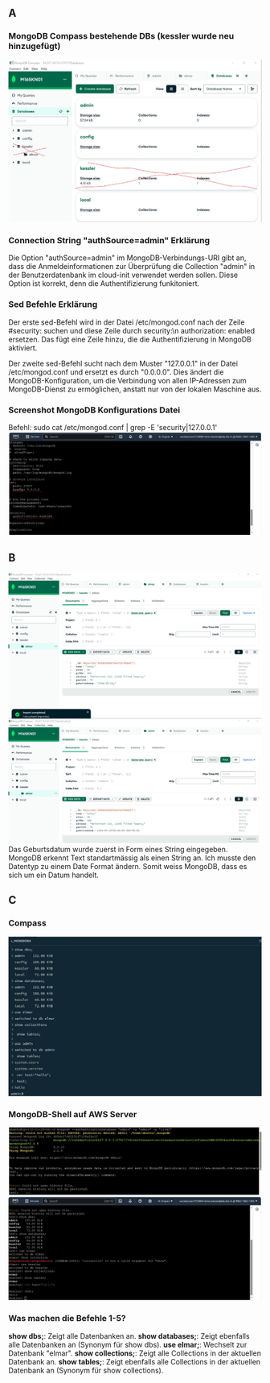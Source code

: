 ## A
### MongoDB Compass bestehende DBs (kessler wurde neu hinzugefügt)
![](/KN01/ListeDBs.jpg)
### Connection String "authSource=admin" Erklärung
Die Option "authSource=admin" im MongoDB-Verbindungs-URI gibt an, dass die Anmeldeinformationen zur Überprüfung die Collection "admin" in der Benutzerdatenbank im cloud-init verwendet werden sollen. Diese Option ist korrekt, denn die Authentifizierung funkitoniert.

### Sed Befehle Erklärung
Der erste sed-Befehl wird in der Datei /etc/mongod.conf nach der Zeile #security: suchen und diese Zeile durch security:\n authorization: enabled ersetzen. Das fügt eine Zeile hinzu, die die Authentifizierung in MongoDB aktiviert.

Der zweite sed-Befehl sucht nach dem Muster "127.0.0.1" in der Datei /etc/mongod.conf und ersetzt es durch "0.0.0.0". Dies ändert die MongoDB-Konfiguration, um die Verbindung von allen IP-Adressen zum MongoDB-Dienst zu ermöglichen, anstatt nur von der lokalen Maschine aus.

### Screenshot MongoDB Konfigurations Datei
Befehl: sudo cat /etc/mongod.conf | grep -E 'security|127.0.0.1'
![](/KN01/MongoConfig.jpg)

## B
![](/KN01/AddData.jpg)
![](/KN01/AddDataWDate.jpg)
Das Geburtsdatum wurde zuerst in Form eines String eingegeben. MongoDB erkennt Text standartmässig als einen String an. Ich musste den Datentyp zu einem Date Format ändern. Somit weiss MongoDB, dass es sich um ein Datum handelt.

## C
### Compass
![](/KN01/Shell.jpg)
### MongoDB-Shell auf AWS Server
![](/KN01/ShellServer1.jpg)
![](/KN01/ShellServerCommands.jpg)
### Was machen die Befehle 1-5?
**show dbs;**: Zeigt alle Datenbanken an.
**show databases;**: Zeigt ebenfalls alle Datenbanken an (Synonym für show dbs).
**use elmar;**: Wechselt zur Datenbank "elmar".
**show collections;**: Zeigt alle Collections in der aktuellen Datenbank an.
**show tables;**: Zeigt ebenfalls alle Collections in der aktuellen Datenbank an (Synonym für show collections).

